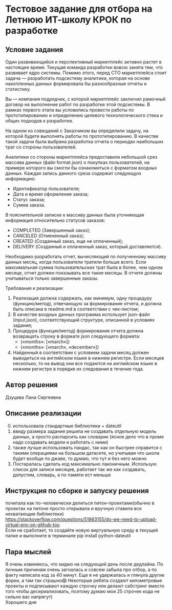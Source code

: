 # Тестовое задание для отбора на Летнюю ИТ-школу КРОК по разработке

## Условие задания

Один развивающийся и перспективный маркетплейс активно растет в настоящее время. Текущая команда разработки вовсю занята
тем, что развивает ядро системы. Помимо этого, перед CTO маркетплейса стоит задача — разработать подсистему аналитики,
которая на основе накопленных данных формировала бы разнообразные отчеты и статистику.

Вы — компания подрядчик, с которой маркетплейс заключил рамочный договор на выполнение работ по разработке этой
подсистемы. В рамках первого этапа вы условились провести работы по прототипированию и определению целевого
технологического стека и общих подходов к разработке.

На одном из совещаний с Заказчиком вы определили задачу, на которой будете выполнять работы по прототипированию. В
качестве такой задачи была выбрана разработка отчета о периодах наибольших трат со стороны пользователей.

Аналитики со стороны маркетплейса предоставили небольшой срез массива данных (файл format.json) о покупках
пользователей, на примере которого вы смогли бы ознакомиться с форматом входных данных. Каждая запись данного среза
содержит следующую информацию:

- Идентификатор пользователя;
- Дата и время оформления заказа;
- Статус заказа;
- Сумма заказа.

В пояснительной записке к массиву данных была уточняющая информация относительно статусов заказов:

- COMPLETED (Завершенный заказ);
- CANCELED (Отмененный заказ);
- CREATED (Созданный заказ, еще не оплаченный);
- DELIVERY (Созданный и оплаченный заказ, который доставляется).

Необходимо разработать отчет, вычисляющий по полученному массиву данных месяц, когда пользователи тратили больше всего.
Если максимальная сумма пользовательских трат была в более, чем одном месяце, отчет должен показывать все такие месяцы.
В отчете должны учитываться только завершенные заказы.

Требования к реализации:

1. Реализация должна содержать, как минимум, одну процедуру (функцию/метод), отвечающую за формирование отчета, и должна
   быть описана в readme.md в соответствии с чек-листом;
2. В качестве входных данных программа использует json-файл (input.json), соответствующий структуре, описанной в
   условиях задания;
3. Процедура (функция/метод) формирования отчета должна возвращать строку в формате json следующего формата:
    - {«months»: [«march»]}
    - {«months»: [«march», «december»]}
4. Найденный в соответствии с условием задачи месяц должен выводиться на английском языке в нижнем регистре. Если
   месяцев несколько, то на вывод они все подаются на английском языке в нижнем регистре в порядке их следования в
   течение года.

## Автор решения

Дзуцева Лана Сергеевна

## Описание реализации

0. использовала стандартные библиотеки + dateutil
1. ввиду размера задания решила не создавать отдельную модель данных, а просто распарсить как словарик (ясное дело что в
   проме надо создавать модели и работать с ними)
2. также лучше использовать пандас, так как он быстрее справится с такими операциями на большом датасете,
   но учитывая что школа будет вообще по джаве, то думаю, что тут и без него можно
3. Постаралась сделать код максимально лаконичным. Использую список для записи месяцев, работает так же как создавать,
   допустим, словарь, а по памяти ест меньше

## Инструкция по сборке и запуску решения

почитала как по-человечески делиться питон-проектами(обычно в проектах на питоне просто открывала и вручную ставила все
нехватающие
библиотеки)
https://stackoverflow.com/questions/51863155/do-we-need-to-upload-virtual-env-on-github-too  
Если не сработает, то создайте новую виртуальную среду в текущей папке и выполните в терминале
pip install python-dateutil

## Пара мыслей

Я очень извиняюсь, что кидаю на следующий день после дедлайна. По личным причинам очень загналась и совсем забыла про
отбор, а по факту написала код за 40 минут.
Еще я не удержалась и глянула другие форки, а там так страшно😱 Некоторые ребята создают километровые проекты и
подписывают каждую строчку или делают сабстринг
вместо того чтобы десериализовать, поэтому думаю мои 25 строчек кода не сильно вас напрягут)  
Хорошего дня